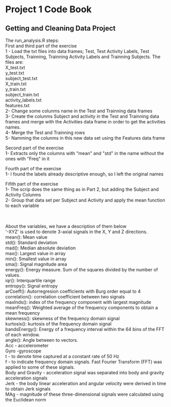 # Project 1 Code Book
## Getting and Cleaning Data Project

The run_analysis.R steps: <br />
First and third part of the exercise <br />
1 - Load the txt files into data frames; Test, Test Activity Labels, Test Subjects, Trainning, Trainning Activity Labels and Trainning Subjects. The files are: <br />
X_test.txt                  <br />
y_test.txt                  <br />
subject_test.txt            <br />
X_train.txt                 <br />
y_train.txt                 <br />
subject_train.txt           <br />
activity_labels.txt         <br />
features.txt                <br />
2- Change some colunms name in the Test and Trainning data frames  <br />
3- Create the colunms Subject and activity in the Test and Trainning data frames and merge with the Activities data frame in order to get the activities names.   <br />
4- Merge the Test and Trainning rows  <br />
5- Namming the colunms in this new data set using the Features data frame  <br />

Second part of the exercise  <br />
1- Extracts only the columns with "mean" and "std" in the name without the ones with "Freq" in it  <br />

Fourth part of the exercise <br />
1- I found the labels already descriptive enough, so I left the original names <br />

Fifith part of the exercise  <br />
1- The scrip does the same thing as in Part 2, but adding the Subject and Activity Colunms <br />
2- Group that data set per Subject and Activity and apply the mean function to each variable <br /> <br /> <br />


About the variables, we have a description of them below   <br />
'-XYZ' is used to denote 3-axial signals in the X, Y and Z directions. <br />
mean(): Mean value   <br />
std(): Standard deviation  <br />
mad(): Median absolute deviation   <br />
max(): Largest value in array  <br />
min(): Smallest value in array  <br />
sma(): Signal magnitude area  <br />
energy(): Energy measure. Sum of the squares divided by the number of values.   <br />
iqr(): Interquartile range  <br />
entropy(): Signal entropy   <br />
arCoeff(): Autorregresion coefficients with Burg order equal to 4  <br />
correlation(): correlation coefficient between two signals  <br />
maxInds(): index of the frequency component with largest magnitude  <br />
meanFreq(): Weighted average of the frequency components to obtain a mean frequency  <br />
skewness(): skewness of the frequency domain signal   <br />
kurtosis(): kurtosis of the frequency domain signal   <br />
bandsEnergy(): Energy of a frequency interval within the 64 bins of the FFT of each window.  <br />
angle(): Angle between to vectors.  <br />
Acc - accelerometer    <br />
Gyro -gyroscope  <br />
t - to denote time captured at a constant rate of 50 Hz  <br />
f - to indicate frequency domain signals. Fast Fourier Transform (FFT) was applied to some of these signals. <br />
Body and Gravity - acceleration signal was separated into body and gravity acceleration signals <br />
Jerk - the body linear acceleration and angular velocity were derived in time to obtain Jerk signals  <br />
MAg - magnitude of these three-dimensional signals were calculated using the Euclidean norm  <br />





